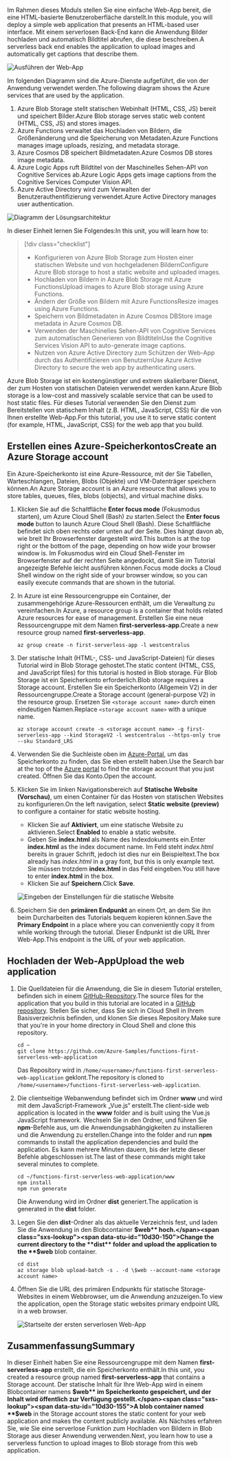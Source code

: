 <span data-ttu-id="10d30-101">Im Rahmen dieses Moduls stellen Sie eine einfache Web-App bereit, die eine HTML-basierte Benutzeroberfläche darstellt.</span><span class="sxs-lookup"><span data-stu-id="10d30-101">In this module, you will deploy a simple web application that presents an HTML-based user interface.</span></span> <span data-ttu-id="10d30-102">Mit einem serverlosen Back-End kann die Anwendung Bilder hochladen und automatisch Bildtitel abrufen, die diese beschreiben.</span><span class="sxs-lookup"><span data-stu-id="10d30-102">A serverless back end enables the application to upload images and automatically get captions that describe them.</span></span>

![Ausführen der Web-App](../media/0-app-screenshot-finished.png)

<span data-ttu-id="10d30-104">Im folgenden Diagramm sind die Azure-Dienste aufgeführt, die von der Anwendung verwendet werden.</span><span class="sxs-lookup"><span data-stu-id="10d30-104">The following diagram shows the Azure services that are used by the application.</span></span>

1. <span data-ttu-id="10d30-105">Azure Blob Storage stellt statischen Webinhalt (HTML, CSS, JS) bereit und speichert Bilder.</span><span class="sxs-lookup"><span data-stu-id="10d30-105">Azure Blob storage serves static web content (HTML, CSS, JS) and stores images.</span></span>
2. <span data-ttu-id="10d30-106">Azure Functions verwaltet das Hochladen von Bildern, die Größenänderung und die Speicherung von Metadaten.</span><span class="sxs-lookup"><span data-stu-id="10d30-106">Azure Functions manages image uploads, resizing, and metadata storage.</span></span>
3. <span data-ttu-id="10d30-107">Azure Cosmos DB speichert Bildmetadaten.</span><span class="sxs-lookup"><span data-stu-id="10d30-107">Azure Cosmos DB stores image metadata.</span></span>
4. <span data-ttu-id="10d30-108">Azure Logic Apps ruft Bildtitel von der Maschinelles Sehen-API von Cognitive Services ab.</span><span class="sxs-lookup"><span data-stu-id="10d30-108">Azure Logic Apps gets image captions from the Cognitive Services Computer Vision API.</span></span>
5. <span data-ttu-id="10d30-109">Azure Active Directory wird zum Verwalten der Benutzerauthentifizierung verwendet.</span><span class="sxs-lookup"><span data-stu-id="10d30-109">Azure Active Directory manages user authentication.</span></span>

![Diagramm der Lösungsarchitektur](../media/0-architecture.jpg)

<span data-ttu-id="10d30-111">In dieser Einheit lernen Sie Folgendes:</span><span class="sxs-lookup"><span data-stu-id="10d30-111">In this unit, you will learn how to:</span></span>
> [!div class="checklist"]
> * <span data-ttu-id="10d30-112">Konfigurieren von Azure Blob Storage zum Hosten einer statischen Website und von hochgeladenen Bildern</span><span class="sxs-lookup"><span data-stu-id="10d30-112">Configure Azure Blob storage to host a static website and uploaded images.</span></span>
> * <span data-ttu-id="10d30-113">Hochladen von Bildern in Azure Blob Storage mit Azure Functions</span><span class="sxs-lookup"><span data-stu-id="10d30-113">Upload images to Azure Blob storage using Azure Functions.</span></span>
> * <span data-ttu-id="10d30-114">Ändern der Größe von Bildern mit Azure Functions</span><span class="sxs-lookup"><span data-stu-id="10d30-114">Resize images using Azure Functions.</span></span>
> * <span data-ttu-id="10d30-115">Speichern von Bildmetadaten in Azure Cosmos DB</span><span class="sxs-lookup"><span data-stu-id="10d30-115">Store image metadata in Azure Cosmos DB.</span></span>
> * <span data-ttu-id="10d30-116">Verwenden der Maschinelles Sehen-API von Cognitive Services zum automatischen Generieren von Bildtiteln</span><span class="sxs-lookup"><span data-stu-id="10d30-116">Use the Cognitive Services Vision API to auto-generate image captions.</span></span>
> * <span data-ttu-id="10d30-117">Nutzen von Azure Active Directory zum Schützen der Web-App durch das Authentifizieren von Benutzern</span><span class="sxs-lookup"><span data-stu-id="10d30-117">Use Azure Active Directory to secure the web app by authenticating users.</span></span>

<span data-ttu-id="10d30-118">Azure Blob Storage ist ein kostengünstiger und extrem skalierbarer Dienst, der zum Hosten von statischen Dateien verwendet werden kann.</span><span class="sxs-lookup"><span data-stu-id="10d30-118">Azure Blob storage is a low-cost and massively scalable service that can be used to host static files.</span></span> <span data-ttu-id="10d30-119">Für dieses Tutorial verwenden Sie den Dienst zum Bereitstellen von statischem Inhalt (z.B. HTML, JavaScript, CSS) für die von Ihnen erstellte Web-App.</span><span class="sxs-lookup"><span data-stu-id="10d30-119">For this tutorial, you use it to serve static content (for example, HTML, JavaScript, CSS) for the web app that you build.</span></span>

## <a name="create-an-azure-storage-account"></a><span data-ttu-id="10d30-120">Erstellen eines Azure-Speicherkontos</span><span class="sxs-lookup"><span data-stu-id="10d30-120">Create an Azure Storage account</span></span>

<span data-ttu-id="10d30-121">Ein Azure-Speicherkonto ist eine Azure-Ressource, mit der Sie Tabellen, Warteschlangen, Dateien, Blobs (Objekte) und VM-Datenträger speichern können.</span><span class="sxs-lookup"><span data-stu-id="10d30-121">An Azure Storage account is an Azure resource that allows you to store tables, queues, files, blobs (objects), and virtual machine disks.</span></span>

1. <span data-ttu-id="10d30-122">Klicken Sie auf die Schaltfläche **Enter focus mode** (Fokusmodus starten), um Azure Cloud Shell (Bash) zu starten.</span><span class="sxs-lookup"><span data-stu-id="10d30-122">Select the **Enter focus mode** button to launch Azure Cloud Shell (Bash).</span></span> <span data-ttu-id="10d30-123">Diese Schaltfläche befindet sich oben rechts oder unten auf der Seite. Dies hängt davon ab, wie breit Ihr Browserfenster dargestellt wird.</span><span class="sxs-lookup"><span data-stu-id="10d30-123">This button is at the top right or the bottom of the page, depending on how wide your browser window is.</span></span> <span data-ttu-id="10d30-124">Im Fokusmodus wird ein Cloud Shell-Fenster im Browserfenster auf der rechten Seite angedockt, damit Sie im Tutorial angezeigte Befehle leicht ausführen können.</span><span class="sxs-lookup"><span data-stu-id="10d30-124">Focus mode docks a Cloud Shell window on the right side of your browser window, so you can easily execute commands that are shown in the tutorial.</span></span>

1. <span data-ttu-id="10d30-125">In Azure ist eine Ressourcengruppe ein Container, der zusammengehörige Azure-Ressourcen enthält, um die Verwaltung zu vereinfachen.</span><span class="sxs-lookup"><span data-stu-id="10d30-125">In Azure, a resource group is a container that holds related Azure resources for ease of management.</span></span> <span data-ttu-id="10d30-126">Erstellen Sie eine neue Ressourcengruppe mit dem Namen **first-serverless-app**.</span><span class="sxs-lookup"><span data-stu-id="10d30-126">Create a new resource group named **first-serverless-app**.</span></span>

    ```azurecli
    az group create -n first-serverless-app -l westcentralus
    ```

1. <span data-ttu-id="10d30-127">Der statische Inhalt (HTML-, CSS- und JavaScript-Dateien) für dieses Tutorial wird in Blob Storage gehostet.</span><span class="sxs-lookup"><span data-stu-id="10d30-127">The static content (HTML, CSS, and JavaScript files) for this tutorial is hosted in Blob storage.</span></span> <span data-ttu-id="10d30-128">Für Blob Storage ist ein Speicherkonto erforderlich.</span><span class="sxs-lookup"><span data-stu-id="10d30-128">Blob storage requires a Storage account.</span></span> <span data-ttu-id="10d30-129">Erstellen Sie ein Speicherkonto (Allgemein V2) in der Ressourcengruppe.</span><span class="sxs-lookup"><span data-stu-id="10d30-129">Create a Storage account (general-purpose V2) in the resource group.</span></span> <span data-ttu-id="10d30-130">Ersetzen Sie `<storage account name>` durch einen eindeutigen Namen.</span><span class="sxs-lookup"><span data-stu-id="10d30-130">Replace `<storage account name>` with a unique name.</span></span>

    ```azurecli
    az storage account create -n <storage account name> -g first-serverless-app --kind StorageV2 -l westcentralus --https-only true --sku Standard_LRS
    ```
    
1. <span data-ttu-id="10d30-131">Verwenden Sie die Suchleiste oben im [Azure-Portal](https://portal.azure.com/?azure-portal=true), um das Speicherkonto zu finden, das Sie eben erstellt haben.</span><span class="sxs-lookup"><span data-stu-id="10d30-131">Use the Search bar at the top of the [Azure portal](https://portal.azure.com/?azure-portal=true) to find the storage account that you just created.</span></span> <span data-ttu-id="10d30-132">Öffnen Sie das Konto.</span><span class="sxs-lookup"><span data-stu-id="10d30-132">Open the account.</span></span>

1. <span data-ttu-id="10d30-133">Klicken Sie im linken Navigationsbereich auf **Statische Website (Vorschau)**, um einen Container für das Hosten von statischen Websites zu konfigurieren.</span><span class="sxs-lookup"><span data-stu-id="10d30-133">On the left navigation, select **Static website (preview)** to configure a container for static website hosting.</span></span>
    - <span data-ttu-id="10d30-134">Klicken Sie auf **Aktiviert**, um eine statische Website zu aktivieren.</span><span class="sxs-lookup"><span data-stu-id="10d30-134">Select **Enabled** to enable a static website.</span></span>
    - <span data-ttu-id="10d30-135">Geben Sie **index.html** als Name des Indexdokuments ein.</span><span class="sxs-lookup"><span data-stu-id="10d30-135">Enter **index.html** as the index document name.</span></span> <span data-ttu-id="10d30-136">Im Feld steht *index.html* bereits in grauer Schrift, jedoch ist dies nur ein Beispieltext.</span><span class="sxs-lookup"><span data-stu-id="10d30-136">The box already has *index.html* in a gray font, but this is only example text.</span></span> <span data-ttu-id="10d30-137">Sie müssen trotzdem **index.html** in das Feld eingeben.</span><span class="sxs-lookup"><span data-stu-id="10d30-137">You still have to enter **index.html** in the box.</span></span>
    - <span data-ttu-id="10d30-138">Klicken Sie auf **Speichern**.</span><span class="sxs-lookup"><span data-stu-id="10d30-138">Click **Save**.</span></span>
    
    ![Eingeben der Einstellungen für die statische Website](../media/1-storage-static-website.png)

1. <span data-ttu-id="10d30-140">Speichern Sie den **primären Endpunkt** an einem Ort, an dem Sie ihn beim Durcharbeiten des Tutorials bequem kopieren können.</span><span class="sxs-lookup"><span data-stu-id="10d30-140">Save the **Primary Endpoint** in a place where you can conveniently copy it from while working through the tutorial.</span></span> <span data-ttu-id="10d30-141">Dieser Endpunkt ist die URL Ihrer Web-App.</span><span class="sxs-lookup"><span data-stu-id="10d30-141">This endpoint is the URL of your web application.</span></span>

## <a name="upload-the-web-application"></a><span data-ttu-id="10d30-142">Hochladen der Web-App</span><span class="sxs-lookup"><span data-stu-id="10d30-142">Upload the web application</span></span>

1. <span data-ttu-id="10d30-143">Die Quelldateien für die Anwendung, die Sie in diesem Tutorial erstellen, befinden sich in einem [GitHub-Repository](https://github.com/Azure-Samples/functions-first-serverless-web-application).</span><span class="sxs-lookup"><span data-stu-id="10d30-143">The source files for the application that you build in this tutorial are located in a [GitHub repository](https://github.com/Azure-Samples/functions-first-serverless-web-application).</span></span> <span data-ttu-id="10d30-144">Stellen Sie sicher, dass Sie sich in Cloud Shell in Ihrem Basisverzeichnis befinden, und klonen Sie dieses Repository.</span><span class="sxs-lookup"><span data-stu-id="10d30-144">Make sure that you're in your home directory in Cloud Shell and clone this repository.</span></span>

    ```azurecli
    cd ~
    git clone https://github.com/Azure-Samples/functions-first-serverless-web-application
    ```

    <span data-ttu-id="10d30-145">Das Repository wird in `/home/<username>/functions-first-serverless-web-application` geklont.</span><span class="sxs-lookup"><span data-stu-id="10d30-145">The repository is cloned to `/home/<username>/functions-first-serverless-web-application`.</span></span>

1. <span data-ttu-id="10d30-146">Die clientseitige Webanwendung befindet sich im Ordner **www** und wird mit dem JavaScript-Framework „Vue.js“ erstellt.</span><span class="sxs-lookup"><span data-stu-id="10d30-146">The client-side web application is located in the **www** folder and is built using the Vue.js JavaScript framework.</span></span> <span data-ttu-id="10d30-147">Wechseln Sie in den Ordner, und führen Sie **npm**-Befehle aus, um die Anwendungsabhängigkeiten zu installieren und die Anwendung zu erstellen.</span><span class="sxs-lookup"><span data-stu-id="10d30-147">Change into the folder and run **npm** commands to install the application dependencies and build the application.</span></span> <span data-ttu-id="10d30-148">Es kann mehrere Minuten dauern, bis der letzte dieser Befehle abgeschlossen ist.</span><span class="sxs-lookup"><span data-stu-id="10d30-148">The last of these commands might take several minutes to complete.</span></span>

    ```azurecli
    cd ~/functions-first-serverless-web-application/www
    npm install
    npm run generate
    ```

    <span data-ttu-id="10d30-149">Die Anwendung wird im Ordner **dist** generiert.</span><span class="sxs-lookup"><span data-stu-id="10d30-149">The application is generated in the **dist** folder.</span></span>

1. <span data-ttu-id="10d30-150">Legen Sie den **dist**-Ordner als das aktuelle Verzeichnis fest, und laden Sie die Anwendung in den Blobcontainer **$web** hoch.</span><span class="sxs-lookup"><span data-stu-id="10d30-150">Change the current directory to the **dist** folder and upload the application to the **$web** blob container.</span></span>

    ```azurecli
    cd dist
    az storage blob upload-batch -s . -d \$web --account-name <storage account name>
    ```

1. <span data-ttu-id="10d30-151">Öffnen Sie die URL des primären Endpunkts für statische Storage-Websites in einem Webbrowser, um die Anwendung anzuzeigen.</span><span class="sxs-lookup"><span data-stu-id="10d30-151">To view the application, open the Storage static websites primary endpoint URL in a web browser.</span></span>

    ![Startseite der ersten serverlosen Web-App](../media/1-app-screenshot-new.png)


## <a name="summary"></a><span data-ttu-id="10d30-153">Zusammenfassung</span><span class="sxs-lookup"><span data-stu-id="10d30-153">Summary</span></span>

<span data-ttu-id="10d30-154">In dieser Einheit haben Sie eine Ressourcengruppe mit dem Namen **first-serverless-app** erstellt, die ein Speicherkonto enthält.</span><span class="sxs-lookup"><span data-stu-id="10d30-154">In this unit, you created a resource group named **first-serverless-app** that contains a Storage account.</span></span> <span data-ttu-id="10d30-155">Der statische Inhalt für Ihre Web-App wird in einem Blobcontainer namens **$web** im Speicherkonto gespeichert, und der Inhalt wird öffentlich zur Verfügung gestellt.</span><span class="sxs-lookup"><span data-stu-id="10d30-155">A blob container named **$web** in the Storage account stores the static content for your web application and makes the content publicly available.</span></span> <span data-ttu-id="10d30-156">Als Nächstes erfahren Sie, wie Sie eine serverlose Funktion zum Hochladen von Bildern in Blob Storage aus dieser Anwendung verwenden.</span><span class="sxs-lookup"><span data-stu-id="10d30-156">Next, you learn how to use a serverless function to upload images to Blob storage from this web application.</span></span>